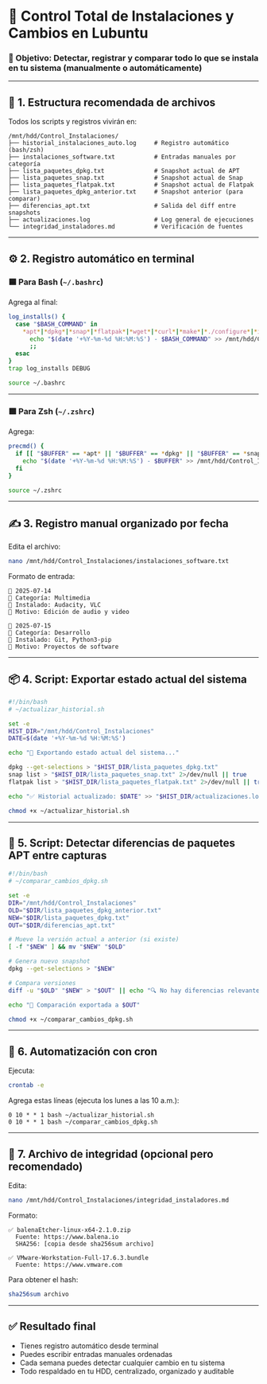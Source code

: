 # 🧠 Control Total de Instalaciones y Cambios en Lubuntu

### 🎯 Objetivo: Detectar, registrar y comparar todo lo que se instala en tu sistema (manualmente o automáticamente)

---

## 🧱 1. Estructura recomendada de archivos

Todos los scripts y registros vivirán en:

```
/mnt/hdd/Control_Instalaciones/
├── historial_instalaciones_auto.log     # Registro automático (bash/zsh)
├── instalaciones_software.txt           # Entradas manuales por categoría
├── lista_paquetes_dpkg.txt              # Snapshot actual de APT
├── lista_paquetes_snap.txt              # Snapshot actual de Snap
├── lista_paquetes_flatpak.txt           # Snapshot actual de Flatpak
├── lista_paquetes_dpkg_anterior.txt     # Snapshot anterior (para comparar)
├── diferencias_apt.txt                  # Salida del diff entre snapshots
├── actualizaciones.log                  # Log general de ejecuciones
└── integridad_instaladores.md           # Verificación de fuentes
```

---

## ⚙️ 2. Registro automático en terminal

### 🟦 Para Bash (`~/.bashrc`)

Agrega al final:

```bash
log_installs() {
  case "$BASH_COMMAND" in
    *apt*|*dpkg*|*snap*|*flatpak*|*wget*|*curl*|*make*|*./configure*|*install*)
      echo "$(date '+%Y-%m-%d %H:%M:%S') - $BASH_COMMAND" >> /mnt/hdd/Control_Instalaciones/historial_instalaciones_auto.log
      ;;
  esac
}
trap log_installs DEBUG
```

```bash
source ~/.bashrc
```

---

### 🟪 Para Zsh (`~/.zshrc`)

Agrega:

```zsh
precmd() {
  if [[ "$BUFFER" == *apt* || "$BUFFER" == *dpkg* || "$BUFFER" == *snap* || "$BUFFER" == *flatpak* || "$BUFFER" == *wget* || "$BUFFER" == *curl* || "$BUFFER" == *make* || "$BUFFER" == *install* ]]; then
    echo "$(date '+%Y-%m-%d %H:%M:%S') - $BUFFER" >> /mnt/hdd/Control_Instalaciones/historial_instalaciones_auto.log
  fi
}
```

```bash
source ~/.zshrc
```

---

## ✍️ 3. Registro manual organizado por fecha

Edita el archivo:

```bash
nano /mnt/hdd/Control_Instalaciones/instalaciones_software.txt
```

Formato de entrada:

```
📅 2025-07-14
🧩 Categoría: Multimedia
🔧 Instalado: Audacity, VLC
📌 Motivo: Edición de audio y video

📅 2025-07-15
🧩 Categoría: Desarrollo
🔧 Instalado: Git, Python3-pip
📌 Motivo: Proyectos de software
```

---

## 📦 4. Script: Exportar estado actual del sistema

```bash
#!/bin/bash
# ~/actualizar_historial.sh

set -e
HIST_DIR="/mnt/hdd/Control_Instalaciones"
DATE=$(date '+%Y-%m-%d %H:%M:%S')

echo "🔄 Exportando estado actual del sistema..."

dpkg --get-selections > "$HIST_DIR/lista_paquetes_dpkg.txt"
snap list > "$HIST_DIR/lista_paquetes_snap.txt" 2>/dev/null || true
flatpak list > "$HIST_DIR/lista_paquetes_flatpak.txt" 2>/dev/null || true

echo "✅ Historial actualizado: $DATE" >> "$HIST_DIR/actualizaciones.log"
```

```bash
chmod +x ~/actualizar_historial.sh
```

---

## 🧪 5. Script: Detectar diferencias de paquetes APT entre capturas

```bash
#!/bin/bash
# ~/comparar_cambios_dpkg.sh

set -e
DIR="/mnt/hdd/Control_Instalaciones"
OLD="$DIR/lista_paquetes_dpkg_anterior.txt"
NEW="$DIR/lista_paquetes_dpkg.txt"
OUT="$DIR/diferencias_apt.txt"

# Mueve la versión actual a anterior (si existe)
[ -f "$NEW" ] && mv "$NEW" "$OLD"

# Genera nuevo snapshot
dpkg --get-selections > "$NEW"

# Compara versiones
diff -u "$OLD" "$NEW" > "$OUT" || echo "🔍 No hay diferencias relevantes"

echo "📑 Comparación exportada a $OUT"
```

```bash
chmod +x ~/comparar_cambios_dpkg.sh
```

---

## 📅 6. Automatización con cron

Ejecuta:

```bash
crontab -e
```

Agrega estas líneas (ejecuta los lunes a las 10 a.m.):

```
0 10 * * 1 bash ~/actualizar_historial.sh
0 10 * * 1 bash ~/comparar_cambios_dpkg.sh
```

---

## 🔐 7. Archivo de integridad (opcional pero recomendado)

Edita:

```bash
nano /mnt/hdd/Control_Instalaciones/integridad_instaladores.md
```

Formato:

```
✅ balenaEtcher-linux-x64-2.1.0.zip
  Fuente: https://www.balena.io
  SHA256: [copia desde sha256sum archivo]

✅ VMware-Workstation-Full-17.6.3.bundle
  Fuente: https://www.vmware.com
```

Para obtener el hash:

```bash
sha256sum archivo
```

---

## ✅ Resultado final

* Tienes registro automático desde terminal
* Puedes escribir entradas manuales ordenadas
* Cada semana puedes detectar cualquier cambio en tu sistema
* Todo respaldado en tu HDD, centralizado, organizado y auditable

